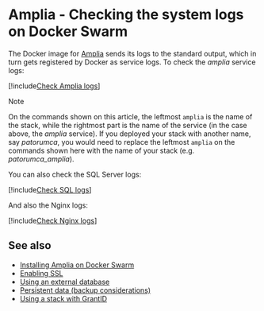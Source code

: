 ﻿# Amplia - Checking the system logs on Docker Swarm

The Docker image for [Amplia](../../index.md) sends its logs to the standard output, which in turn gets registered
by Docker as service logs. To check the *amplia* service logs:

[!include[Check Amplia logs](../../../../../../includes/amplia/docker/check-logs-amplia.md)]

> [!NOTE]
> On the commands shown on this article, the leftmost `amplia` is the name of the stack, while the rightmost part is the name
> of the service (in the case above, the *amplia* service). If you deployed your stack with another name, say *patorumca*, you
> would need to replace the leftmost `amplia` on the commands shown here with the name of your stack (e.g. *patorumca_amplia*).

You can also check the SQL Server logs:

[!include[Check SQL logs](../../../../../../includes/amplia/docker/check-logs-sql.md)]

And also the Nginx logs:

[!include[Check Nginx logs](../../../../../../includes/amplia/docker/check-logs-nginx.md)]

## See also

* [Installing Amplia on Docker Swarm](index.md)
* [Enabling SSL](enable-ssl.md)
* [Using an external database](external-db.md)
* [Persistent data (backup considerations)](persistent-data.md)
* [Using a stack with GrantID](internal-grantid.md)
